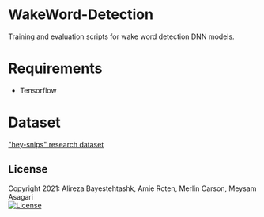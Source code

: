 # WakeWord-Detection
Training and evaluation scripts for wake word detection DNN models.

# Requirements
* Tensorflow

# Dataset 
["hey-snips" research dataset](https://github.com/sonos/keyword-spotting-research-datasets) 

## License
Copyright 2021: Alireza Bayestehtashk, Amie Roten, Merlin Carson, Meysam Asagari  
[![License](https://img.shields.io/badge/License-Apache%202.0-blue.svg)](https://opensource.org/licenses/Apache-2.0)

